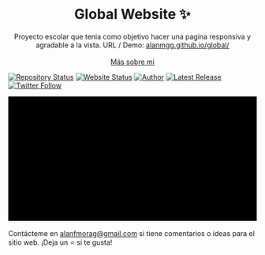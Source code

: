 <!-- PROJECT LOGO -->
<br />
<p align="center">
  <h1 align="center">Global Website ✨</h1>

  <p align="center">
    Proyecto escolar que tenia como objetivo hacer una pagina responsiva y agradable a la vista. URL / Demo: 
    <a href="https://alanmgg.github.io/global/">alanmgg.github.io/global/</a>
    <br />
    <br />
    <a href="https://alanmg.vercel.app/">Más sobre mi</a>
  </p>
</p>

[![Repository Status](https://img.shields.io/badge/Repository%20Status-Maintained-dark%20green.svg?style=for-the-badge)](https://github.com/alanmgg/Global)
[![Website Status](https://img.shields.io/badge/Website%20Status-Online-green?style=for-the-badge)](https://alanmgg.github.io/global/)
[![Author](https://img.shields.io/badge/Author-Alan%20Francisco%20Mora%20G-blue.svg?style=for-the-badge)](https://github.com/alanmgg)
[![Latest Release](https://img.shields.io/badge/Latest%20Release-21%20Jun%202022-yellow.svg?style=for-the-badge)](https://github.com/alanmgg/Global/commits/master)
[![Twitter Follow](https://img.shields.io/twitter/follow/alanmgggg?color=ffcc66&logo=twitter&logoColor=ffffff&style=for-the-badge)](https://twitter.com/alanmgggg)

<p align="center">
  <kbd>
    <img src="global.gif"></img>
  </kbd>
</p>

Contácteme en alanfmorag@gmail.com si tiene comentarios o ideas para el sitio web. ¡Deja un ⭐ si te gusta!
